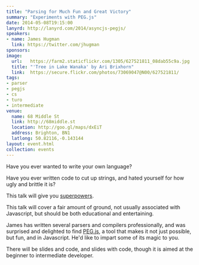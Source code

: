 ```yaml
---
title: "Parsing for Much Fun and Great Victory"
summary: "Experiments with PEG.js"
date: 2014-05-08T19:15:00
lanyrd: http://lanyrd.com/2014/asyncjs-pegjs/
speakers:
- name: James Hugman
  link: https://twitter.com/jhugman
sponsors:
image:
  url:   https://farm2.staticflickr.com/1305/627521811_08dab55c9a.jpg
  title: "'Tree in Lake Wanaka' by Ari Brixhorn"
  link:  https://secure.flickr.com/photos/73069047@N00/627521811/
tags:
- parser
- pegjs
- cs
- turo
- intermediate
venue:
  name: 68 Middle St
  link: http://68middle.st
  location: http://goo.gl/maps/dxEiT
  address: Brighton, BN1
  latlong: 50.82116,-0.143144
layout: event.html
collection: events
---
```

Have you ever wanted to write your own language?

Have you ever written code to cut up strings, and hated yourself for how ugly and brittle it is?

This talk will give you [superpowers](https://xkcd.com/208/).

This talk will cover a fair amount of ground, not usually associated with Javascript, but should be both educational and entertaining.

James has written several parsers and compilers professionally, and was surprised and delighted to find [PEG.js](http://pegjs.majda.cz/), a tool that makes it not just possible, but fun, and in Javascript. He'd like to impart some of its magic to you.

There will be slides and code, and slides with code, though it is aimed at the beginner to intermediate developer.
